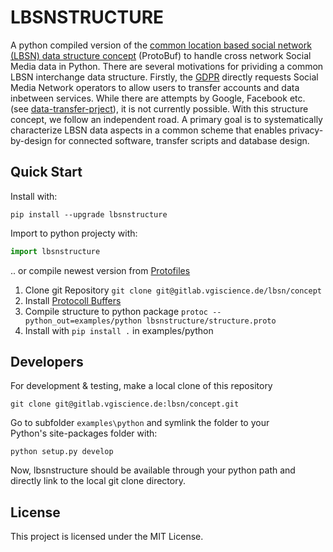 # LBSNSTRUCTURE

A python compiled version of the [common location based social network (LBSN) data structure concept](https://gitlab.vgiscience.de/lbsn/concept) (ProtoBuf) to handle cross network Social Media data in Python.
There are several motivations for prividing a common LBSN interchange data structure. Firstly, the [GDPR](https://eur-lex.europa.eu/legal-content/EN/TXT/?uri=CELEX%3A32016R0679) directly requests Social Media Network operators to allow users to transfer accounts and data inbetween services. 
While there are attempts by Google, Facebook etc. (see [data-transfer-prject](https://github.com/google/data-transfer-project)), it is not currently possible. With this structure concept, we follow an independent road.
A primary goal is to systematically characterize LBSN data aspects in a common scheme that enables privacy-by-design for connected software, transfer scripts and database design.

## Quick Start

Install with:  
```shell
pip install --upgrade lbsnstructure
```

Import to python projecty with:  
```python
import lbsnstructure
```

.. or compile newest version from [Protofiles](https://gitlab.vgiscience.de/lbsn/concept)

1. Clone git Repository `git clone git@gitlab.vgiscience.de/lbsn/concept`
2. Install [Protocoll Buffers](https://github.com/google/protobuf/releases)
3. Compile structure to python package `protoc --python_out=examples/python lbsnstructure/structure.proto`  
4. Install with `pip install .` in examples/python

## Developers

For development & testing, make a local clone of this repository  
```shell
git clone git@gitlab.vgiscience.de:lbsn/concept.git
```

Go to subfolder `examples\python` and symlink the folder to your  
Python's site-packages folder with:  
```shell
python setup.py develop
```

Now, lbsnstructure should be available through your python path and directly link to the local git clone directory.

## License

This project is licensed under the  MIT License.